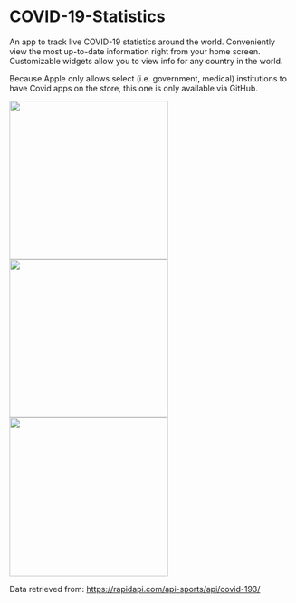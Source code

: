 # COVID-19-Statistics

An app to track live COVID-19 statistics around the world. Conveniently view the most up-to-date information right from your home screen. Customizable widgets allow you to view info for any country in the world.

Because Apple only allows select (i.e. government, medical) institutions to have Covid apps on the store, this one is only available via GitHub.

<img src="https://user-images.githubusercontent.com/13807822/183551810-95adbf72-64d5-4947-aaac-460409c3e671.PNG" width="280"><img src="https://user-images.githubusercontent.com/13807822/183551807-8d4d0d38-b91c-4d26-bf47-cd0a43347072.PNG" width="280"><img src="https://user-images.githubusercontent.com/13807822/183551817-983425ec-4ec6-4fff-8497-8260581ab468.PNG" width="280">


Data retrieved from: https://rapidapi.com/api-sports/api/covid-193/
